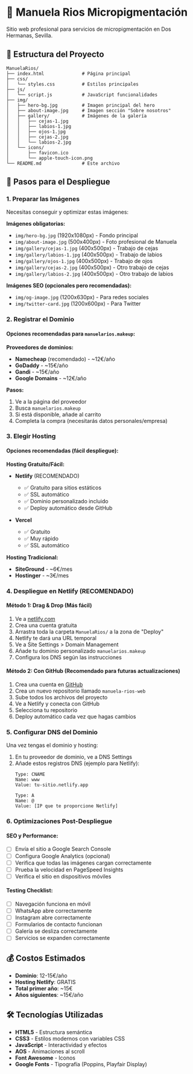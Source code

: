 # 🌟 Manuela Rios Micropigmentación

Sitio web profesional para servicios de micropigmentación en Dos Hermanas, Sevilla.

## 📁 Estructura del Proyecto

```
ManuelaRios/
├── index.html              # Página principal
├── css/
│   └── styles.css          # Estilos principales
├── js/
│   └── script.js           # JavaScript funcionalidades
├── img/
│   ├── hero-bg.jpg         # Imagen principal del hero
│   ├── about-image.jpg     # Imagen sección "Sobre nosotros"
│   ├── gallery/            # Imágenes de la galería
│   │   ├── cejas-1.jpg
│   │   ├── labios-1.jpg
│   │   ├── ojos-1.jpg
│   │   ├── cejas-2.jpg
│   │   └── labios-2.jpg
│   └── icons/
│       ├── favicon.ico
│       └── apple-touch-icon.png
└── README.md               # Este archivo
```

## 🚀 Pasos para el Despliegue

### 1. Preparar las Imágenes

Necesitas conseguir y optimizar estas imágenes:

**Imágenes obligatorias:**
- `img/hero-bg.jpg` (1920x1080px) - Fondo principal
- `img/about-image.jpg` (500x400px) - Foto profesional de Manuela
- `img/gallery/cejas-1.jpg` (400x500px) - Trabajo de cejas
- `img/gallery/labios-1.jpg` (400x500px) - Trabajo de labios
- `img/gallery/ojos-1.jpg` (400x500px) - Trabajo de ojos
- `img/gallery/cejas-2.jpg` (400x500px) - Otro trabajo de cejas
- `img/gallery/labios-2.jpg` (400x500px) - Otro trabajo de labios

**Imágenes SEO (opcionales pero recomendadas):**
- `img/og-image.jpg` (1200x630px) - Para redes sociales
- `img/twitter-card.jpg` (1200x600px) - Para Twitter

### 2. Registrar el Dominio

#### Opciones recomendadas para `manuelarios.makeup`:

**Proveedores de dominios:**
- **Namecheap** (recomendado) - ~12€/año
- **GoDaddy** - ~15€/año  
- **Gandi** - ~15€/año
- **Google Domains** - ~12€/año

**Pasos:**
1. Ve a la página del proveedor
2. Busca `manuelarios.makeup`
3. Si está disponible, añade al carrito
4. Completa la compra (necesitarás datos personales/empresa)

### 3. Elegir Hosting

#### Opciones recomendadas (fácil despliegue):

**Hosting Gratuito/Fácil:**
- **Netlify** (RECOMENDADO)
  - ✅ Gratuito para sitios estáticos
  - ✅ SSL automático
  - ✅ Dominio personalizado incluido
  - ✅ Deploy automático desde GitHub

- **Vercel**
  - ✅ Gratuito
  - ✅ Muy rápido
  - ✅ SSL automático

**Hosting Tradicional:**
- **SiteGround** - ~6€/mes
- **Hostinger** - ~3€/mes

### 4. Despliegue en Netlify (RECOMENDADO)

#### Método 1: Drag & Drop (Más fácil)
1. Ve a [netlify.com](https://netlify.com)
2. Crea una cuenta gratuita
3. Arrastra toda la carpeta `ManuelaRios/` a la zona de "Deploy"
4. Netlify te dará una URL temporal
5. Ve a Site Settings > Domain Management
6. Añade tu dominio personalizado `manuelarios.makeup`
7. Configura los DNS según las instrucciones

#### Método 2: Con GitHub (Recomendado para futuras actualizaciones)
1. Crea una cuenta en [GitHub](https://github.com)
2. Crea un nuevo repositorio llamado `manuela-rios-web`
3. Sube todos los archivos del proyecto
4. Ve a Netlify y conecta con GitHub
5. Selecciona tu repositorio
6. Deploy automático cada vez que hagas cambios

### 5. Configurar DNS del Dominio

Una vez tengas el dominio y hosting:

1. En tu proveedor de dominio, ve a DNS Settings
2. Añade estos registros DNS (ejemplo para Netlify):
   ```
   Type: CNAME
   Name: www
   Value: tu-sitio.netlify.app

   Type: A
   Name: @
   Value: [IP que te proporcione Netlify]
   ```

### 6. Optimizaciones Post-Despliegue

#### SEO y Performance:
- [ ] Envía el sitio a Google Search Console
- [ ] Configura Google Analytics (opcional)
- [ ] Verifica que todas las imágenes cargan correctamente
- [ ] Prueba la velocidad en PageSpeed Insights
- [ ] Verifica el sitio en dispositivos móviles

#### Testing Checklist:
- [ ] Navegación funciona en móvil
- [ ] WhatsApp abre correctamente
- [ ] Instagram abre correctamente
- [ ] Formularios de contacto funcionan
- [ ] Galería se desliza correctamente
- [ ] Servicios se expanden correctamente

## 💰 Costos Estimados

- **Dominio**: 12-15€/año
- **Hosting Netlify**: GRATIS
- **Total primer año**: ~15€
- **Años siguientes**: ~15€/año

## 🛠 Tecnologías Utilizadas

- **HTML5** - Estructura semántica
- **CSS3** - Estilos modernos con variables CSS
- **JavaScript** - Interactividad y efectos
- **AOS** - Animaciones al scroll
- **Font Awesome** - Iconos
- **Google Fonts** - Tipografía (Poppins, Playfair Display)